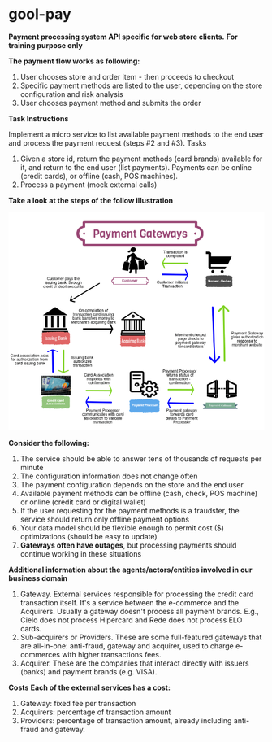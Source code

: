 # gool-pay
**Payment processing system API specific for web store clients.**
**For training purpose only**

**The payment flow works as following:**

1.  User chooses store and order item - then proceeds to checkout
2.  Specific payment methods are listed to the user, depending on the store configuration and risk analysis
3.  User chooses payment method and submits the order

**Task Instructions**

Implement a micro service to list available payment methods to the end user and process the payment request (steps #2 and #3).
Tasks

1.  Given a store id, return the payment methods (card brands) available for it, and return to the end user (list payments). Payments can be online (credit cards), or offline (cash, POS machines).
2.  Process a payment (mock external calls)

**Take a look at the steps of the follow illustration**

![pay-img](payment-gateways-1.png)


**Consider the following:**

1.  The service should be able to answer tens of thousands of requests per minute
2.  The configuration information does not change often
3.  The payment configuration depends on the store and the end user
4.  Available payment methods can be offline (cash, check, POS machine) or online (credit card or digital wallet)
5.  If the user requesting for the payment methods is a fraudster, the service should return only offline payment options
6.  Your data model should be flexible enough to permit cost ($) optimizations (should be easy to update)
7.  **Gateways often have outages**, but processing payments should continue working in these situations

**Additional information about the agents/actors/entities involved in our business domain**

1.  Gateway. External services responsible for processing the credit card transaction itself. It's a service between the e-commerce and the Acquirers. Usually a gateway doesn't process all payment brands. E.g., Cielo does not process Hipercard and Rede does not process ELO cards.
2.  Sub-acquirers or Providers. These are some full-featured gateways that are all-in-one: anti-fraud, gateway and acquirer, used to charge e-commerces with higher transactions fees.
3.  Acquirer. These are the companies that interact directly with issuers (banks) and payment brands (e.g. VISA).

**Costs**
**Each of the external services has a cost:**

1.  Gateway: fixed fee per transaction
2.  Acquirers: percentage of transaction amount
3.  Providers: percentage of transaction amount, already including anti-fraud and gateway.
